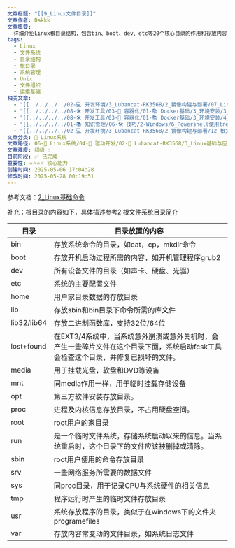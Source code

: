 ```yaml
---
文章标题: "[[9_Linux文件目录]]"
文章作者: Dakkk
文章概要: |
  详细介绍Linux根目录结构，包含bin、boot、dev、etc等20个核心目录的作用和存放内容，为Linux系统管理提供基础知识。
tags:
  - Linux
  - 文件系统
  - 目录结构
  - 根目录
  - 系统管理
  - Unix
  - 文件组织
  - 运维基础
相关文章:
  - "[[../../../../02-💻 开发环境/3_Lubancat-RK3568/2_镜像构建与部署/07_Linux的介绍]]"
  - "[[../../../../08-🛠️ 开发工具/03-🐋 容器化/01-📚 Docker基础/3_环境安装/3_CentOS 安装 Docker]]"
  - "[[../../../../08-🛠️ 开发工具/03-🐋 容器化/01-📚 Docker基础/3_环境安装/4_Ubuntu 安装 Docker]]"
  - "[[../../../../01-📚 知识管理/06-🛠️ 技巧/2-Windows/6_Powershell使用tree]]"
  - "[[../../../../02-💻 开发环境/3_Lubancat-RK3568/2_镜像构建与部署/12_根文件系统的介绍]]"
文章分类: 🐧 Linux系统
文章路径: 06-🐧 Linux系统/04-🔌 驱动开发/02-💾 Lubancat-RK3568/3_Linux基础与应用开发实战/1_Linux系统/9_Linux文件目录.md
文章难度: 初级 💧
目前阶段: ✅ 已完成
重要性: ⭐⭐⭐⭐ 核心能力
创建时间: 2025-05-06 17:04:28
修改时间: 2025-05-28 00:19:51
---
```


参考文档：[2_Linux基础命令](../../../../03-🐧%20Linux基础/2_Linux基础命令.md)

补充：根目录的内容如下，具体描述参考[2 根文件系统目录简介](../../../../02-💻%20开发环境/3_Lubancat-RK3568/2_镜像构建与部署/12_根文件系统的介绍.md#2%20根文件系统目录简介)

|目录|目录放置的内容|
|---|---|
|bin|存放系统命令的目录，如cat，cp，mkdir命令|
|boot|存放开机启动过程所需的内容，如开机管理程序grub2|
|dev|所有设备文件的目录（如声卡、硬盘、光驱）|
|etc|系统的主要配置文件|
|home|用户家目录数据的存放目录|
|lib|存放sbin和bin目录下命令所需的库文件|
|lib32/lib64|存放二进制函数库，支持32位/64位|
|lost+found|在EXT3/4系统中，当系统意外崩溃或意外关机时，会产生一些碎片文件在这个目录下面，系统启动fcsk工具会检查这个目录，并修复已损坏的文件。|
|media|用于挂载光盘，软盘和DVD等设备|
|mnt|同media作用一样，用于临时挂载存储设备|
|opt|第三方软件安装存放目录。|
|proc|进程及内核信息存放目录，不占用硬盘空间。|
|root|root用户的家目录|
|run|是一个临时文件系统，存储系统启动以来的信息。当系统重启时，这个目录下的文件应该被删掉或清除。|
|sbin|root用户使用的命令存放目录|
|srv|一些网络服务所需要的数据文件|
|sys|同proc目录，用于记录CPU与系统硬件的相关信息|
|tmp|程序运行时产生的临时文件存放目录|
|usr|系统存放程序的目录，类似于在windows下的文件夹programefiles|
|var|存放内容常变动的文件目录，如系统日志文件|
